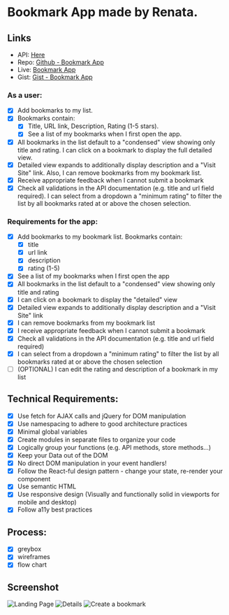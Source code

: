 # Bookmark App made by Renata.

## Links
* API: [Here](https://thinkful-list-API.herokuapp.com/renata/bookmarks)
* Repo: [Github - Bookmark App](https://github.com/thinkful-ei-panda/renata-bookmark-app)
* Live: [Bookmark App](https://thinkful-ei-panda.github.io/renata-bookmark-app/)
* Gist: [Gist - Bookmark App](https://gist.github.com/Seraphyne/fb17b0484af9f3de60a67d3f2a018e60)

### As a user:

- [x] Add bookmarks to my list. 
- [x] Bookmarks contain:
  - [x] Title, URL link, Description, Rating (1-5 stars).
  - [x] See a list of my bookmarks when I first open the app.
- [x] All bookmarks in the list default to a "condensed" view showing only title and rating. I can click on a bookmark to display the full detailed view.
- [x] Detailed view expands to additionally display description and a "Visit Site" link. Also, I can remove bookmarks from my bookmark list.
- [x] Receive appropriate feedback when I cannot submit a bookmark
- [x] Check all validations in the API documentation (e.g. title and url field required). I can select from a dropdown a "minimum rating" to filter the list by all bookmarks rated at or above the chosen selection. 

### Requirements for the app:
- [x] Add bookmarks to my bookmark list. Bookmarks contain:
  - [x] title
  - [x] url link
  - [x] description
  - [x] rating (1-5)
- [x] See a list of my bookmarks when I first open the app
- [x] All bookmarks in the list default to a "condensed" view showing only title and rating
- [x] I can click on a bookmark to display the "detailed" view
- [x] Detailed view expands to additionally display description and a "Visit Site" link
- [x] I can remove bookmarks from my bookmark list
- [x] I receive appropriate feedback when I cannot submit a bookmark
- [x] Check all validations in the API documentation (e.g. title and url field required)
- [x] I can select from a dropdown a "minimum rating" to filter the list by all bookmarks rated at or above the chosen selection
- [ ] (OPTIONAL) I can edit the rating and description of a bookmark in my list

## Technical Requirements:
- [x] Use fetch for AJAX calls and jQuery for DOM manipulation
- [x] Use namespacing to adhere to good architecture practices
- [x] Minimal global variables
- [x] Create modules in separate files to organize your code
- [x] Logically group your functions (e.g. API methods, store methods...)
- [x] Keep your Data out of the DOM
- [x] No direct DOM manipulation in your event handlers!
- [x] Follow the React-ful design pattern - change your state, re-render your component
- [x] Use semantic HTML
- [x] Use responsive design (Visually and functionally solid in viewports for mobile and desktop)
- [x] Follow a11y best practices

## Process:

- [x] greybox
- [x] wireframes
- [x] flow chart

## Screenshot

![Landing Page](./images/bkm.jpg)
![Details](./images/open-bkm.jpg)
![Create a bookmark](./images/add-bkm.jpg)


